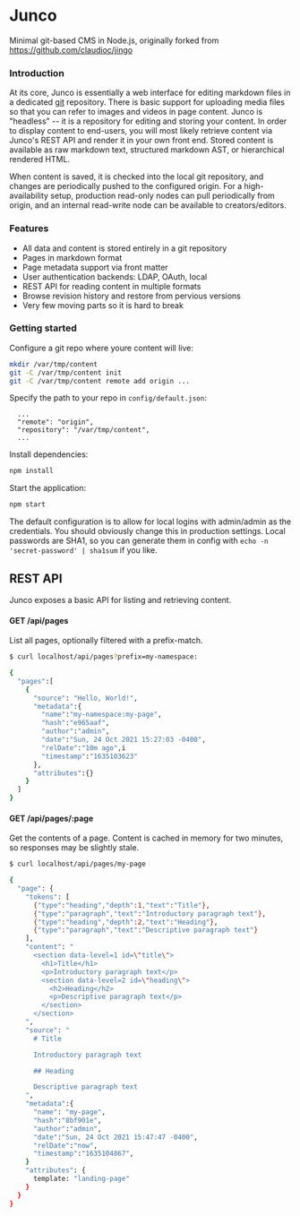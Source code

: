 # Junco

Minimal git-based CMS in Node.js, originally forked from https://github.com/claudioc/jingo

### Introduction

At its core, Junco is essentially a web interface for editing markdown files in a dedicated [git](https://git-scm.com/) repository.  There is basic support for uploading media files so that you can refer to images and videos in page content.  Junco is "headless" -- it is a repository for editing and storing your content.  In order to display content to end-users, you will most likely retrieve content via Junco's REST API and render it in your own front end.  Stored content is available as raw markdown text, structured markdown AST, or hierarchical rendered HTML.

When content is saved, it is checked into the local git repository, and changes are periodically pushed to the configured origin.  For a high-availability setup, production read-only nodes can pull periodically from origin, and an internal read-write node can be available to creators/editors. 

### Features

- All data and content is stored entirely in a git repository
- Pages in markdown format
- Page metadata support via front matter
- User authentication backends: LDAP, OAuth, local
- REST API for reading content in multiple formats
- Browse revision history and restore from pervious versions
- Very few moving parts so it is hard to break

### Getting started

Configure a git repo where youre content will live:

```bash
mkdir /var/tmp/content
git -C /var/tmp/content init
git -C /var/tmp/content remote add origin ...
```

Specify the path to your repo in `config/default.json`:

```
  ...
  "remote": "origin",
  "repository": "/var/tmp/content",
  ...
```

Install dependencies:
```bash
npm install
```

Start the application:
```bash
npm start
```

The default configuration is to allow for local logins with admin/admin as the credentials.  You should obviously change this in production settings.  Local passwords are SHA1, so you can generate them in config with `echo -n 'secret-password' | sha1sum` if you like.

## REST API

Junco exposes a basic API for listing and retrieving content.


#### GET /api/pages

List all pages, optionally filtered with a prefix-match.

```bash
$ curl localhost/api/pages?prefix=my-namespace:

{
  "pages":[
    {
      "source": "Hello, World!",
      "metadata":{
        "name":"my-namespace:my-page",
        "hash":"e965aaf",
        "author":"admin",
        "date":"Sun, 24 Oct 2021 15:27:03 -0400",
        "relDate":"10m ago",i
        "timestamp":"1635103623"
      },
      "attributes":{}
    }
  ]
}
```

#### GET /api/pages/:page

Get the contents of a page.  Content is cached in memory for two minutes, so responses may be slightly stale.

```bash
$ curl localhost/api/pages/my-page

{
  "page": {
    "tokens": [
      {"type":"heading","depth":1,"text":"Title"},
      {"type":"paragraph","text":"Introductory paragraph text"},
      {"type":"heading","depth":2,"text":"Heading"},
      {"type":"paragraph","text":"Descriptive paragraph text"}
    ],
    "content": "
      <section data-level=1 id=\"title\">
        <h1>Title</h1>
        <p>Introductory paragraph text</p>
        <section data-level=2 id=\"heading\">
          <h2>Heading</h2>
          <p>Descriptive paragraph text</p>
        </section>
      </section>
    ",
    "source": "
      # Title

      Introductory paragraph text

      ## Heading

      Descriptive paragraph text
    ",
    "metadata":{
      "name": "my-page",
      "hash":"8bf901e",
      "author":"admin",
      "date":"Sun, 24 Oct 2021 15:47:47 -0400",
      "relDate":"now",
      "timestamp":"1635104867",
    }
    "attributes": {
      template: "landing-page"
    }
  }
}
```


